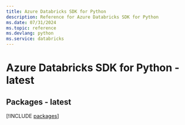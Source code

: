```yaml
---
title: Azure Databricks SDK for Python
description: Reference for Azure Databricks SDK for Python
ms.date: 07/31/2024
ms.topic: reference
ms.devlang: python
ms.service: databricks
---
```

# Azure Databricks SDK for Python - latest
## Packages - latest
[!INCLUDE [packages](databricks-index.md)]